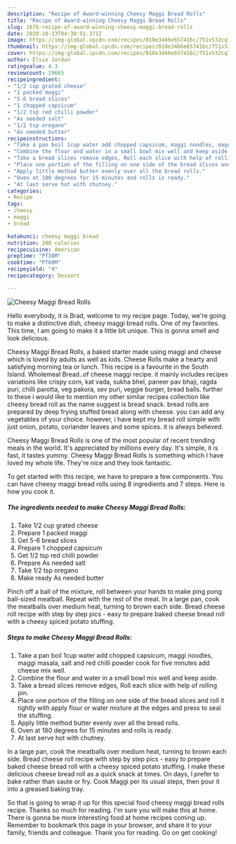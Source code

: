 ```yaml
---
description: "Recipe of Award-winning Cheesy Maggi Bread Rolls"
title: "Recipe of Award-winning Cheesy Maggi Bread Rolls"
slug: 1676-recipe-of-award-winning-cheesy-maggi-bread-rolls
date: 2020-10-23T04:30:51.371Z
image: https://img-global.cpcdn.com/recipes/010e3466e657416c/751x532cq70/cheesy-maggi-bread-rolls-recipe-main-photo.jpg
thumbnail: https://img-global.cpcdn.com/recipes/010e3466e657416c/751x532cq70/cheesy-maggi-bread-rolls-recipe-main-photo.jpg
cover: https://img-global.cpcdn.com/recipes/010e3466e657416c/751x532cq70/cheesy-maggi-bread-rolls-recipe-main-photo.jpg
author: Elsie Jordan
ratingvalue: 4.3
reviewcount: 29665
recipeingredient:
- "1/2 cup grated cheese"
- "1 packed maggi"
- "5-6 bread slices"
- "1 chopped capsicum"
- "1/2 tsp red chilli powder"
- "As needed salt"
- "1/2 tsp oregano"
- "As needed butter"
recipeinstructions:
- "Take a pan boil 1cup water add chopped capsicum, maggi noodles, maggi masala, salt and red chilli powder cook for five minutes add cheese mix well."
- "Combine the flour and water in a small bowl mix well and keep aside."
- "Take a bread slices remove edges, Roll each slice with help of rolling pin."
- "Place one portion of the filling on one side of the bread slices and roll it tightly with apply flour or water mixture at the edges and press to seal the stuffing."
- "Apply little method butter evenly over all the bread rolls."
- "Oven at 180 degrees for 15 minutes and rolls is ready."
- "At last serve hot with chutney."
categories:
- Recipe
tags:
- cheesy
- maggi
- bread

katakunci: cheesy maggi bread 
nutrition: 208 calories
recipecuisine: American
preptime: "PT38M"
cooktime: "PT60M"
recipeyield: "4"
recipecategory: Dessert

---
```



![Cheesy Maggi Bread Rolls](https://img-global.cpcdn.com/recipes/010e3466e657416c/751x532cq70/cheesy-maggi-bread-rolls-recipe-main-photo.jpg)

Hello everybody, it is Brad, welcome to my recipe page. Today, we're going to make a distinctive dish, cheesy maggi bread rolls. One of my favorites. This time, I am going to make it a little bit unique. This is gonna smell and look delicious.

Cheesy Maggi Bread Rolls, a baked starter made using maggi and cheese which is loved by adults as well as kids. Cheese Rolls make a hearty and satisfying morning tea or lunch. This recipe is a favourite in the South Island. Wholemeal Bread..of cheese maggi recipe. it mainly includes recipes variations like crispy corn, kat vada, sukha bhel, paneer pav bhaji, ragda puri, chilli parotta, veg pakora, sev puri, veggie burger, bread balls. further to these i would like to mention my other similar recipes collection like cheesy bread roll as the name suggest is bread snack. bread rolls are prepared by deep frying stuffed bread along with cheese. you can add any vegetables of your choice. however, i have kept my bread roll simple with just onion, potato, coriander leaves and some spices. it is always believed.

Cheesy Maggi Bread Rolls is one of the most popular of recent trending meals in the world. It's appreciated by millions every day. It's simple, it is fast, it tastes yummy. Cheesy Maggi Bread Rolls is something which I have loved my whole life. They're nice and they look fantastic.


To get started with this recipe, we have to prepare a few components. You can have cheesy maggi bread rolls using 8 ingredients and 7 steps. Here is how you cook it.

<!--inarticleads1-->

##### The ingredients needed to make Cheesy Maggi Bread Rolls:

1. Take 1/2 cup grated cheese
1. Prepare 1 packed maggi
1. Get 5-6 bread slices
1. Prepare 1 chopped capsicum
1. Get 1/2 tsp red chilli powder
1. Prepare As needed salt
1. Take 1/2 tsp oregano
1. Make ready As needed butter


Pinch off a ball of the mixture, roll between your hands to make ping pong ball-sized meatball. Repeat with the rest of the meat. In a large pan, cook the meatballs over medium heat, turning to brown each side. Bread cheese roll recipe with step by step pics - easy to prepare baked cheese bread roll with a cheesy spiced potato stuffing. 

<!--inarticleads2-->

##### Steps to make Cheesy Maggi Bread Rolls:

1. Take a pan boil 1cup water add chopped capsicum, maggi noodles, maggi masala, salt and red chilli powder cook for five minutes add cheese mix well.
1. Combine the flour and water in a small bowl mix well and keep aside.
1. Take a bread slices remove edges, Roll each slice with help of rolling pin.
1. Place one portion of the filling on one side of the bread slices and roll it tightly with apply flour or water mixture at the edges and press to seal the stuffing.
1. Apply little method butter evenly over all the bread rolls.
1. Oven at 180 degrees for 15 minutes and rolls is ready.
1. At last serve hot with chutney.


In a large pan, cook the meatballs over medium heat, turning to brown each side. Bread cheese roll recipe with step by step pics - easy to prepare baked cheese bread roll with a cheesy spiced potato stuffing. I make these delicious cheese bread roll as a quick snack at times. On days, I prefer to bake rather than saute or fry. Cook Maggi per its usual steps, then pour it into a greased baking tray. 

So that is going to wrap it up for this special food cheesy maggi bread rolls recipe. Thanks so much for reading. I'm sure you will make this at home. There is gonna be more interesting food at home recipes coming up. Remember to bookmark this page in your browser, and share it to your family, friends and colleague. Thank you for reading. Go on get cooking!
